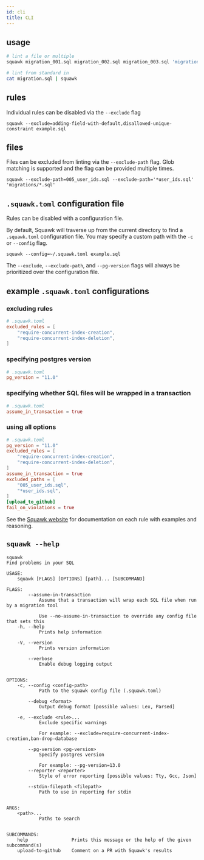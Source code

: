 ```yaml
---
id: cli
title: CLI
---
```


## usage

```bash
# lint a file or multiple
squawk migration_001.sql migration_002.sql migration_003.sql 'migrations/*.sql'

# lint from standard in
cat migration.sql | squawk
```

## rules

Individual rules can be disabled via the `--exclude` flag

```shell
squawk --exclude=adding-field-with-default,disallowed-unique-constraint example.sql
```

## files

Files can be excluded from linting via the `--exclude-path` flag. Glob matching is supported and the flag can be provided multiple times.

```shell
squawk --exclude-path=005_user_ids.sql --exclude-path='*user_ids.sql' 'migrations/*.sql'
```

## `.squawk.toml` configuration file

Rules can be disabled with a configuration file.

By default, Squawk will traverse up from the current directory to find a `.squawk.toml` configuration file. You may specify a custom path with the `-c` or `--config` flag.

```shell
squawk --config=~/.squawk.toml example.sql
```

The `--exclude`, `--exclude-path`, and `--pg-version` flags will always be prioritized over the configuration file.

## example `.squawk.toml` configurations

### excluding rules

```toml
# .squawk.toml
excluded_rules = [
    "require-concurrent-index-creation",
    "require-concurrent-index-deletion",
]
```

### specifying postgres version

```toml
# .squawk.toml
pg_version = "11.0"
```

### specifying whether SQL files will be wrapped in a transaction

```toml
# .squawk.toml
assume_in_transaction = true
```

### using all options

```toml
# .squawk.toml
pg_version = "11.0"
excluded_rules = [
    "require-concurrent-index-creation",
    "require-concurrent-index-deletion",
]
assume_in_transaction = true
excluded_paths = [
    "005_user_ids.sql",
    "*user_ids.sql",
]
[upload_to_github]
fail_on_violations = true
```

See the [Squawk website](https://squawkhq.com/docs/rules) for documentation on each rule with examples and reasoning.

## `squawk --help`

```
squawk
Find problems in your SQL

USAGE:
    squawk [FLAGS] [OPTIONS] [path]... [SUBCOMMAND]

FLAGS:
        --assume-in-transaction
            Assume that a transaction will wrap each SQL file when run by a migration tool

            Use --no-assume-in-transaction to override any config file that sets this
    -h, --help
            Prints help information

    -V, --version
            Prints version information

        --verbose
            Enable debug logging output


OPTIONS:
    -c, --config <config-path>
            Path to the squawk config file (.squawk.toml)

        --debug <format>
            Output debug format [possible values: Lex, Parsed]

    -e, --exclude <rule>...
            Exclude specific warnings

            For example: --exclude=require-concurrent-index-creation,ban-drop-database

        --pg-version <pg-version>
            Specify postgres version

            For example: --pg-version=13.0
        --reporter <reporter>
            Style of error reporting [possible values: Tty, Gcc, Json]

        --stdin-filepath <filepath>
            Path to use in reporting for stdin


ARGS:
    <path>...
            Paths to search


SUBCOMMANDS:
    help                Prints this message or the help of the given subcommand(s)
    upload-to-github    Comment on a PR with Squawk's results
```
